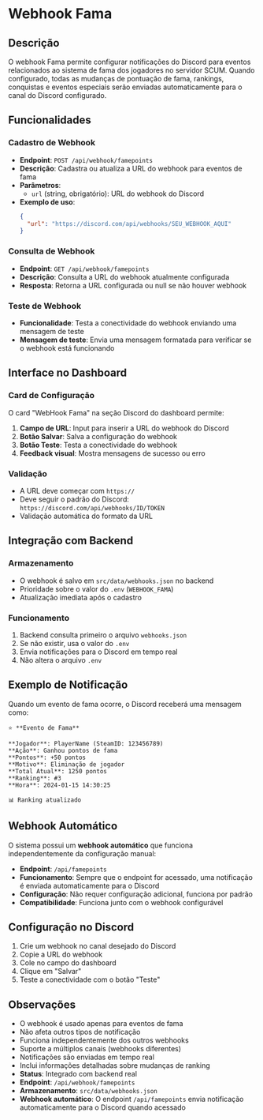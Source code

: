 # Webhook Fama

## Descrição
O webhook Fama permite configurar notificações do Discord para eventos relacionados ao sistema de fama dos jogadores no servidor SCUM. Quando configurado, todas as mudanças de pontuação de fama, rankings, conquistas e eventos especiais serão enviadas automaticamente para o canal do Discord configurado.

## Funcionalidades

### Cadastro de Webhook
- **Endpoint**: `POST /api/webhook/famepoints`
- **Descrição**: Cadastra ou atualiza a URL do webhook para eventos de fama
- **Parâmetros**: 
  - `url` (string, obrigatório): URL do webhook do Discord
- **Exemplo de uso**:
  ```json
  {
    "url": "https://discord.com/api/webhooks/SEU_WEBHOOK_AQUI"
  }
  ```

### Consulta de Webhook
- **Endpoint**: `GET /api/webhook/famepoints`
- **Descrição**: Consulta a URL do webhook atualmente configurada
- **Resposta**: Retorna a URL configurada ou null se não houver webhook

### Teste de Webhook
- **Funcionalidade**: Testa a conectividade do webhook enviando uma mensagem de teste
- **Mensagem de teste**: Envia uma mensagem formatada para verificar se o webhook está funcionando

## Interface no Dashboard

### Card de Configuração
O card "WebHook Fama" na seção Discord do dashboard permite:

1. **Campo de URL**: Input para inserir a URL do webhook do Discord
2. **Botão Salvar**: Salva a configuração do webhook
3. **Botão Teste**: Testa a conectividade do webhook
4. **Feedback visual**: Mostra mensagens de sucesso ou erro

### Validação
- A URL deve começar com `https://`
- Deve seguir o padrão do Discord: `https://discord.com/api/webhooks/ID/TOKEN`
- Validação automática do formato da URL

## Integração com Backend

### Armazenamento
- O webhook é salvo em `src/data/webhooks.json` no backend
- Prioridade sobre o valor do `.env` (`WEBHOOK_FAMA`)
- Atualização imediata após o cadastro

### Funcionamento
1. Backend consulta primeiro o arquivo `webhooks.json`
2. Se não existir, usa o valor do `.env`
3. Envia notificações para o Discord em tempo real
4. Não altera o arquivo `.env`

## Exemplo de Notificação

Quando um evento de fama ocorre, o Discord receberá uma mensagem como:

```
⭐ **Evento de Fama**

**Jogador**: PlayerName (SteamID: 123456789)
**Ação**: Ganhou pontos de fama
**Pontos**: +50 pontos
**Motivo**: Eliminação de jogador
**Total Atual**: 1250 pontos
**Ranking**: #3
**Hora**: 2024-01-15 14:30:25

📊 Ranking atualizado
```

## Webhook Automático

O sistema possui um **webhook automático** que funciona independentemente da configuração manual:

- **Endpoint**: `/api/famepoints`
- **Funcionamento**: Sempre que o endpoint for acessado, uma notificação é enviada automaticamente para o Discord
- **Configuração**: Não requer configuração adicional, funciona por padrão
- **Compatibilidade**: Funciona junto com o webhook configurável

## Configuração no Discord

1. Crie um webhook no canal desejado do Discord
2. Copie a URL do webhook
3. Cole no campo do dashboard
4. Clique em "Salvar"
5. Teste a conectividade com o botão "Teste"

## Observações

- O webhook é usado apenas para eventos de fama
- Não afeta outros tipos de notificação
- Funciona independentemente dos outros webhooks
- Suporte a múltiplos canais (webhooks diferentes)
- Notificações são enviadas em tempo real
- Inclui informações detalhadas sobre mudanças de ranking
- **Status**: Integrado com backend real
- **Endpoint**: `/api/webhook/famepoints`
- **Armazenamento**: `src/data/webhooks.json`
- **Webhook automático**: O endpoint `/api/famepoints` envia notificação automaticamente para o Discord quando acessado 